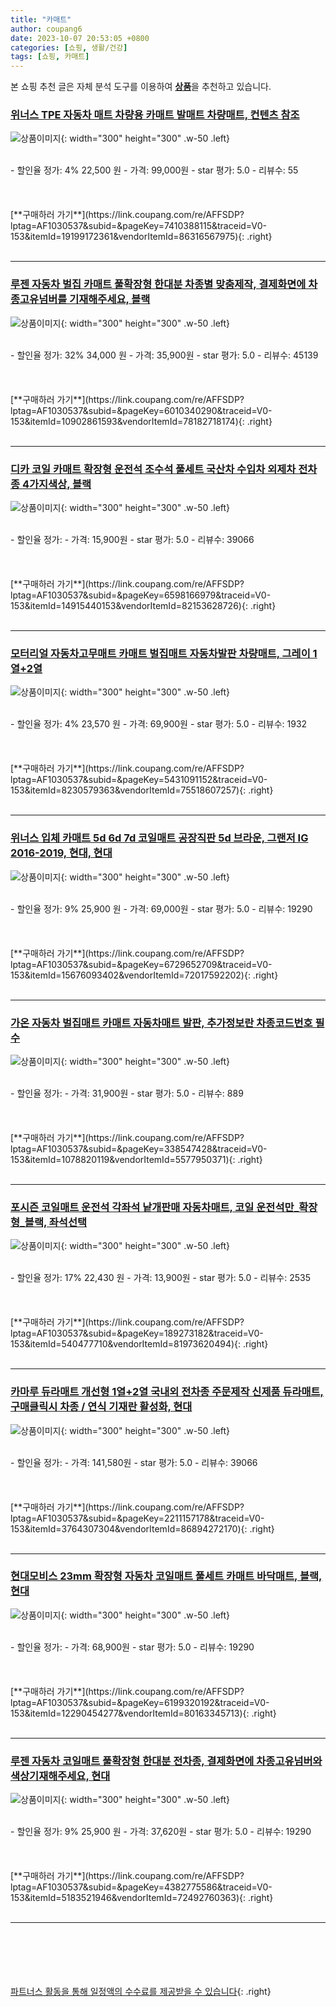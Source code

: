 ```yaml
---
title: "카매트"
author: coupang6
date: 2023-10-07 20:53:05 +0800
categories: [쇼핑, 생활/건강]
tags: [쇼핑, 카매트]
---
```


본 쇼핑 추천 글은 자체 분석 도구를 이용하여 [**상품**](https://link.coupang.com/a/bao1ui)을 추천하고 있습니다.

### [위너스 TPE 자동차 매트 차량용 카매트 발매트 차량매트, 컨텐츠 참조](https://link.coupang.com/re/AFFSDP?lptag=AF1030537&subid=&pageKey=7410388115&traceid=V0-153&itemId=19199172361&vendorItemId=86316567975)

![상품이미지](https://thumbnail8.coupangcdn.com/thumbnails/remote/230x230ex/image/vendor_inventory/d814/e6a3628756522ecc606fc6f5892f8124ab3ba3e4be8a026403dea298e333.jpg){: width="300" height="300" .w-50 .left}


<br>
- 할인율 정가: 4%  22,500   원
- 가격: 99,000원
- star 평가: 5.0
- 리뷰수: 55
<br>
<br>
<br>
<br>
[**구매하러 가기**](https://link.coupang.com/re/AFFSDP?lptag=AF1030537&subid=&pageKey=7410388115&traceid=V0-153&itemId=19199172361&vendorItemId=86316567975){: .right}
<br>
<br>

---

### [루젠 자동차 벌집 카매트 풀확장형 한대분 차종별 맞춤제작, 결제화면에 차종고유넘버를 기재해주세요, 블랙](https://link.coupang.com/re/AFFSDP?lptag=AF1030537&subid=&pageKey=6010340290&traceid=V0-153&itemId=10902861593&vendorItemId=78182718174)

![상품이미지](https://thumbnail8.coupangcdn.com/thumbnails/remote/230x230ex/image/vendor_inventory/a3a5/322650f1a645d1a74911d5529af78a47c1ab0d6bf52e89e42f3228e1e28f.jpg){: width="300" height="300" .w-50 .left}


<br>
- 할인율 정가: 32%  34,000   원
- 가격: 35,900원
- star 평가: 5.0
- 리뷰수: 45139
<br>
<br>
<br>
<br>
[**구매하러 가기**](https://link.coupang.com/re/AFFSDP?lptag=AF1030537&subid=&pageKey=6010340290&traceid=V0-153&itemId=10902861593&vendorItemId=78182718174){: .right}
<br>
<br>

---

### [디카 코일 카매트 확장형 운전석 조수석 풀세트 국산차 수입차 외제차 전차종 4가지색상, 블랙](https://link.coupang.com/re/AFFSDP?lptag=AF1030537&subid=&pageKey=6598166979&traceid=V0-153&itemId=14915440153&vendorItemId=82153628726)

![상품이미지](https://thumbnail7.coupangcdn.com/thumbnails/remote/230x230ex/image/vendor_inventory/81d2/382406eed0b3aba567baffad0ded701a391e7034fad96eabfa3f30ad2c3c.jpeg){: width="300" height="300" .w-50 .left}


<br>
- 할인율 정가: 
- 가격: 15,900원
- star 평가: 5.0
- 리뷰수: 39066
<br>
<br>
<br>
<br>
[**구매하러 가기**](https://link.coupang.com/re/AFFSDP?lptag=AF1030537&subid=&pageKey=6598166979&traceid=V0-153&itemId=14915440153&vendorItemId=82153628726){: .right}
<br>
<br>

---

### [모터리얼 자동차고무매트 카매트 벌집매트 자동차발판 차량매트, 그레이 1열+2열](https://link.coupang.com/re/AFFSDP?lptag=AF1030537&subid=&pageKey=5431091152&traceid=V0-153&itemId=8230579363&vendorItemId=75518607257)

![상품이미지](https://thumbnail8.coupangcdn.com/thumbnails/remote/230x230ex/image/vendor_inventory/0c67/e10e80dff3ca404bbb7a3869970cd21c0bdc9ad271b38448a55991985754.jpg){: width="300" height="300" .w-50 .left}


<br>
- 할인율 정가: 4%  23,570   원
- 가격: 69,900원
- star 평가: 5.0
- 리뷰수: 1932
<br>
<br>
<br>
<br>
[**구매하러 가기**](https://link.coupang.com/re/AFFSDP?lptag=AF1030537&subid=&pageKey=5431091152&traceid=V0-153&itemId=8230579363&vendorItemId=75518607257){: .right}
<br>
<br>

---

### [위너스 입체 카매트 5d 6d 7d 코일매트 공장직판 5d 브라운, 그랜저 IG 2016-2019, 현대, 현대](https://link.coupang.com/re/AFFSDP?lptag=AF1030537&subid=&pageKey=6729652709&traceid=V0-153&itemId=15676093402&vendorItemId=72017592202)

![상품이미지](https://thumbnail7.coupangcdn.com/thumbnails/remote/230x230ex/image/vendor_inventory/e8c9/ccbc75cf776ef8fb56f653779d0de7b09be739cbe95e74355c7365e4cf31.jpg){: width="300" height="300" .w-50 .left}


<br>
- 할인율 정가: 9%  25,900   원
- 가격: 69,000원
- star 평가: 5.0
- 리뷰수: 19290
<br>
<br>
<br>
<br>
[**구매하러 가기**](https://link.coupang.com/re/AFFSDP?lptag=AF1030537&subid=&pageKey=6729652709&traceid=V0-153&itemId=15676093402&vendorItemId=72017592202){: .right}
<br>
<br>

---

### [가온 자동차 벌집매트 카매트 자동차매트 발판, 추가정보란 차종코드번호 필수](https://link.coupang.com/re/AFFSDP?lptag=AF1030537&subid=&pageKey=338547428&traceid=V0-153&itemId=1078820119&vendorItemId=5577950371)

![상품이미지](https://thumbnail8.coupangcdn.com/thumbnails/remote/230x230ex/image/vendor_inventory/7803/df07206ba7cbf83b72d5c753ff689e025ea82a04562bc034710f3f287675.jpg){: width="300" height="300" .w-50 .left}


<br>
- 할인율 정가: 
- 가격: 31,900원
- star 평가: 5.0
- 리뷰수: 889
<br>
<br>
<br>
<br>
[**구매하러 가기**](https://link.coupang.com/re/AFFSDP?lptag=AF1030537&subid=&pageKey=338547428&traceid=V0-153&itemId=1078820119&vendorItemId=5577950371){: .right}
<br>
<br>

---

### [포시즌 코일매트 운전석 각좌석 낱개판매 자동차매트, 코일 운전석만_확장형_블랙, 좌석선택](https://link.coupang.com/re/AFFSDP?lptag=AF1030537&subid=&pageKey=189273182&traceid=V0-153&itemId=540477710&vendorItemId=81973620494)

![상품이미지](https://thumbnail10.coupangcdn.com/thumbnails/remote/230x230ex/image/vendor_inventory/cfd2/cd07f5f1b037bd2e1392bd0db06cec0f74239201b4195dd1d573bcda7b64.jpg){: width="300" height="300" .w-50 .left}


<br>
- 할인율 정가: 17%  22,430   원
- 가격: 13,900원
- star 평가: 5.0
- 리뷰수: 2535
<br>
<br>
<br>
<br>
[**구매하러 가기**](https://link.coupang.com/re/AFFSDP?lptag=AF1030537&subid=&pageKey=189273182&traceid=V0-153&itemId=540477710&vendorItemId=81973620494){: .right}
<br>
<br>

---

### [카마루 듀라매트 개선형 1열+2열 국내외 전차종 주문제작 신제품 듀라매트, 구매클릭시 차종 / 연식 기재란 활성화, 현대](https://link.coupang.com/re/AFFSDP?lptag=AF1030537&subid=&pageKey=2211157178&traceid=V0-153&itemId=3764307304&vendorItemId=86894272170)

![상품이미지](https://thumbnail8.coupangcdn.com/thumbnails/remote/230x230ex/image/vendor_inventory/84ba/ca0f5cb03a0d5b3df167ed6d4c2f8bacb28f9396fbc6bedce3583bfb1daf.jpg){: width="300" height="300" .w-50 .left}


<br>
- 할인율 정가: 
- 가격: 141,580원
- star 평가: 5.0
- 리뷰수: 39066
<br>
<br>
<br>
<br>
[**구매하러 가기**](https://link.coupang.com/re/AFFSDP?lptag=AF1030537&subid=&pageKey=2211157178&traceid=V0-153&itemId=3764307304&vendorItemId=86894272170){: .right}
<br>
<br>

---

### [현대모비스 23mm 확장형 자동차 코일매트 풀세트 카매트 바닥매트, 블랙, 현대](https://link.coupang.com/re/AFFSDP?lptag=AF1030537&subid=&pageKey=6199320192&traceid=V0-153&itemId=12290454277&vendorItemId=80163345713)

![상품이미지](https://thumbnail6.coupangcdn.com/thumbnails/remote/230x230ex/image/vendor_inventory/1f96/6595bd777c8069152570d4d4a54d26f1958956c025d00f32c632c0d07316.jpg){: width="300" height="300" .w-50 .left}


<br>
- 할인율 정가: 
- 가격: 68,900원
- star 평가: 5.0
- 리뷰수: 19290
<br>
<br>
<br>
<br>
[**구매하러 가기**](https://link.coupang.com/re/AFFSDP?lptag=AF1030537&subid=&pageKey=6199320192&traceid=V0-153&itemId=12290454277&vendorItemId=80163345713){: .right}
<br>
<br>

---

### [루젠 자동차 코일매트 풀확장형 한대분 전차종, 결제화면에 차종고유넘버와 색상기재해주세요, 현대](https://link.coupang.com/re/AFFSDP?lptag=AF1030537&subid=&pageKey=4382775586&traceid=V0-153&itemId=5183521946&vendorItemId=72492760363)

![상품이미지](https://thumbnail7.coupangcdn.com/thumbnails/remote/230x230ex/image/vendor_inventory/2ab2/dfe17812fca8b99631d590129a98601856e4e6a3217c152e79fddd856e73.jpg){: width="300" height="300" .w-50 .left}


<br>
- 할인율 정가: 9%  25,900   원
- 가격: 37,620원
- star 평가: 5.0
- 리뷰수: 19290
<br>
<br>
<br>
<br>
[**구매하러 가기**](https://link.coupang.com/re/AFFSDP?lptag=AF1030537&subid=&pageKey=4382775586&traceid=V0-153&itemId=5183521946&vendorItemId=72492760363){: .right}
<br>
<br>

---
<br><br><br><br><br> [파트너스 활동을 통해 일정액의 수수료를 제공받을 수 있습니다](https://link.coupang.com/a/bao1ui){: .right}